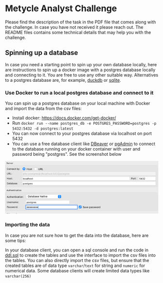 # Metycle Analyst Challenge

Please find the description of the task in the PDF file that comes along with the challenge. In case you have not
received it please reach out. The README files contains some technical details that may help you with the challenge.

## Spinning up a database

In case you need a starting point to spin up your own database locally, here are instructions to spin up a docker image
with a postgres database locally and connecting to it. You are free to use any other suitable way. Alternatives to a
postgres database are, for example, [duckdb](https://duckdb.org/) or [sqlite](https://sqlite.org/).

### Use Docker to run a local postgres database and connect to it

You can spin up a postgres database on your local machine with Docker and import the data from the csv files:

* Install docker: https://docs.docker.com/get-docker/
* Run `docker run --name postgres_db -e POSTGRES_PASSWORD=postgres -p 5432:5432 -d postgres:latest`
* You can now connect to your postgres database via localhost on port 5432
* You can use a free database client like [DBeaver](https://dbeaver.io/download/) or [pgAdmin](https://www.pgadmin.org/download/)
to connect to the database running on your docker container with user and password being "postgres". See the screenshot
below

![img.png](assets/img.png)

### Importing the data
In case you are not sure how to get the data into the database, here are some tips:

In your database client, you can open a sql console and run the code in [ddl.sql](sql/ddl.sql) to create the tables and 
use the interface to import the csv files into the tables. You can also directly import the csv files, but ensure that
the created tables are of data type `varchar`/`text` for string and `numeric` for numerical data. Some database clients 
will create limited data types like `varchar(256)`
